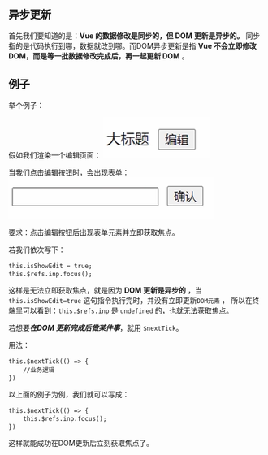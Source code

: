 
## 异步更新

首先我们要知道的是：**Vue 的数据修改是同步的，但 DOM 更新是异步的。** 同步指的是代码执行到哪，数据就改到哪。而DOM异步更新是指 **Vue 不会立即修改DOM，而是等一批数据修改完成后，再一起更新 DOM** 。


## 例子

举个例子：

假如我们渲染一个编辑页面：
![](../../img/Pasted%20image%2020250309191941.png)

当我们点击编辑按钮时，会出现表单：
![](../../img/Pasted%20image%2020250309192020.png)

要求：点击编辑按钮后出现表单元素并立即获取焦点。

若我们依次写下：
```
this.isShowEdit = true;
this.$refs.inp.focus();
```

这样是无法立即获取焦点，就是因为 **DOM 更新是异步的** ，当`this.isShowEdit=true` 这句指令执行完时，并没有立即更新`DOM元素` ，
所以在终端里可以看到：`this.$refs.inp` 是 `undefined` 的，也就无法获取焦点。


若想要***在DOM 更新完成后做某件事***，就用 `$nextTick`。

用法：
```
this.$nextTick(() => {
	//业务逻辑
})
```



以上面的例子为例，我们就可以写成：
```
this.$nextTick(() => {
	this.$refs.inp.focus();
})
```

这样就能成功在DOM更新后立刻获取焦点了。